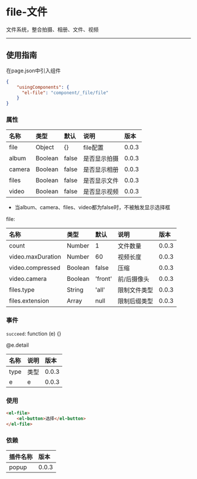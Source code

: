 # file-文件

文件系统，整合拍摄、相册、文件、视频

---

## 使用指南

在page.json中引入组件

```json
{
    "usingComponents": {
      "el-file": "component/_file/file"
    }
}
```

### 属性

| 名称 | 类型 | 默认 | 说明 | 版本 |
| :--- | :--- | :--- | :--- | :--- |
| file | Object | {} | file配置 | 0.0.3 |
| album | Boolean | false | 是否显示拍摄 | 0.0.3 |
| camera | Boolean | false | 是否显示相册 | 0.0.3 |
| files | Boolean | false | 是否显示文件 | 0.0.3 |
| video | Boolean | false | 是否显示视频 | 0.0.3 |

* 当album、camera、files、video都为false时，不被触发显示选择框

file:

| 名称 | 类型 | 默认 | 说明 | 版本 |
| :--- | :--- | :--- | :--- | :--- |
| count | Number | 1 | 文件数量 | 0.0.3 |
| video.maxDuration | Number | 60 | 视频长度 | 0.0.3 |
| video.compressed | Boolean | false | 压缩 | 0.0.3 |
| video.camera | Boolean | 'front' | 前/后摄像头 | 0.0.3 |
| files.type | String | 'all' | 限制文件类型 | 0.0.3 |
| files.extension | Array | null | 限制后缀类型 | 0.0.3 |

### 事件

`succeed`: function \(e\) {}

@e.detail

| 名称 | 说明 | 版本 |
| :--- | :--- | :--- |
| type | 类型 | 0.0.3 |
| e | e | 0.0.3 |

### 使用

```HTML
<el-file>
    <el-button>选择</el-button>
</el-file>
```

### 依赖

| 插件名称 | 版本 |
| :--- | :--- |
| popup | 0.0.3 |



